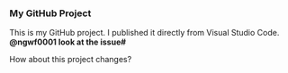 ### My GitHub Project

This is my GitHub project. I published it directly from Visual Studio Code.
**@ngwf0001 look at the issue#** 

How about this project changes?
